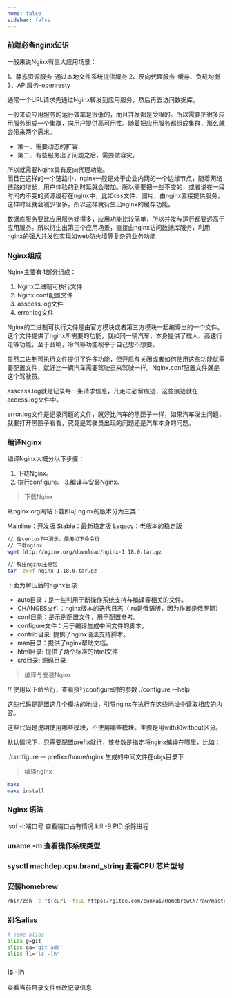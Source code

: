 ```yaml
---
home: false
sidebar: false
---
```

### 前端必备nginx知识

一般来说Nginx有三大应用场景：

1、静态资源服务-通过本地文件系统提供服务
2、反向代理服务-缓存、负载均衡
3、API服务-openresty


通常一个URL请求先通过Nginx转发到应用服务，然后再去访问数据库。

一般来说应用服务的运行效率是很低的，而且并发都是受限的。所以需要把很多应用服务组成一个集群，向用户提供高可用性。随着把应用服务都组成集群，那么就会带来两个需求。

- 第一、需要动态的扩容.
- 第二、有些服务出了问题之后，需要做容灾。

所以就需要Nginx具有反向代理功能。  
而且在这样的一个链路中，nginx一般是处于企业内网的一个边缘节点，随着网络链路的增长，用户体验的到时延就会增加。所以需要把一些不变的，或者说在一段时间内不变的资源缓存在nginx中，比如css文件、图片，由nginx直接提供服务，这样时延就会减少很多。所以这样就衍生出nginx的缓存功能。

数据库服务要比应用服务好得多，应用功能比较简单，所以并发与运行都要远高于应用服务。所以衍生出第三个应用场景，直接由nginx访问数据库服务，利用nginx的强大并发性实现如web防火墙等复杂的业务功能

### Nginx组成
Nginx主要有4部分组成：

1. Nginx二进制可执行文件
2. Nginx.conf配置文件
3. asscess.log文件
4. error.log文件

Nginx的二进制可执行文件是由官方模块或者第三方模块一起编译出的一个文件。这个文件提供了nginx所需要的功能，就如同一辆汽车，本身提供了载人、高速行走等功能，至于音响，冷气等功能视乎于自己想不想要。

虽然二进制可执行文件提供了许多功能，但开启与关闭或者如何使用这些功能就需要配置文件，就好比一辆汽车需要驾驶员来驾驶一样。Nginx.conf配置文件就是这个驾驶员。

asscess.log就是记录每一条请求信息，凡走过必留痕迹，这些痕迹就在access.log文件中。

error.log文件是记录问题的文件，就好比汽车的黑匣子一样，如果汽车发生问题，就要打开黑匣子看看，究竟是驾驶员出现的问题还是汽车本身的问题。

### 编译Nginx
编译Nginx大概分以下步骤：

1. 下载Nginx。
2. 执行configure。
3.编译与安装Nginx。

> 下载Nginx

从nginx.org网站下载即可
nginx的版本分为三类：

Mainline：开发版
Stable：最新稳定版
Legacy：老版本的稳定版

``` Bash
// 在centos7中演示，使用如下命令行
// 下载nginx
wget http://nginx.org/download/nginx-1.18.0.tar.gz

// 解压nginx压缩包
tar -zxvf nginx-1.18.0.tar.gz
``` 
下面为解压后的nginx目录
- auto目录：是一些判用于断操作系统支持与编译等相关的文件。
- CHANGES文件：nginx版本的迭代日志（.ru是俄语版，因为作者是俄罗斯）
- conf目录：是示例配置文件，用于配置参考。
- configure文件：用于编译生成中间文件的脚本。
- contrib目录: 提供了nginx语法支持脚本。
- man目录：提供了nginx帮助文档。
- html目录: 提供了两个标准的html文件
- src目录: 源码目录

> 编译与安装Nginx

// 使用以下命令行，查看执行configure时的参数
./configure --help

这些代码是配置这几个模块的地址，引导nginx在执行在这些地址中读取相应的内容。

这些代码是说明使用哪些模块，不使用哪些模块。主要是用with和without区分。

默认情况下，只需要配置prefix就行，该参数是指定将nginx编译在哪里，比如：

./configure -- prefix=/home/nginx
生成的中间文件在objs目录下

> 编译nginx
``` Bash
make
make install
```

### Nginx 语法

lsof -i:端口号 查看端口占有情况
kill -9 PID 杀除进程

### uname -m 查看操作系统类型
### sysctl machdep.cpu.brand_string 查看CPU 芯片型号

###  安装homebrew

``` bash
/bin/zsh -c "$(curl -fsSL https://gitee.com/cunkai/HomebrewCN/raw/master/Homebrew.sh)"
```

### 别名alias

``` bash
# some alias
alias g=git
alias ga='git add'
alias ll='ls -lh'
```

### ls -lh
查看当前目录文件修改记录信息